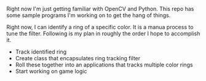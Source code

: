 Right now I'm just getting familiar with OpenCV and Python.  This repo has some sample programs I'm working on to get the hang of things.

Right now, I can identify a ring of a specific color.  It is a manua process to
tune the filter.  Following is my plan in roughly the order I hope to 
accomplish it.

* Track identified ring
* Create class that encapsulates ring tracking filter
* Roll these together into an applications that tracks multiple color rings
* Start working on game logic
